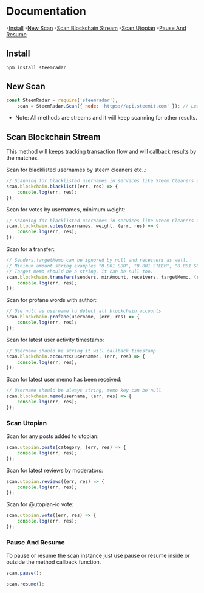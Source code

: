 # Documentation

-[Install](#install)
-[New Scan](#new-scan)
-[Scan Blockchain Stream](#scan-blockchain-stream)
-[Scan Utopian](#scan-utopian)
-[Pause And Resume](#pause-and-resume)

## Install

```cmd
npm install steemradar
```

## New Scan

```js
const SteemRadar = require('steemradar'),
    scan = SteemRadar.Scan({ node: 'https://api.steemit.com' }); // Leave it empty for default rpc server
```

-   Note: All methods are streams and it will keep scanning for other results.

## Scan Blockchain Stream

This method will keeps tracking transaction flow and will callback results by the matches.

Scan for blacklisted usernames by steem cleaners etc..:

```js
// Scanning for blacklisted usernames in services like Steem Cleaners and some bid bots etc...
scan.blockchain.blacklist((err, res) => {
    console.log(err, res);
});
```

Scan for votes by usernames, minimum weight:

```js
// Scanning for blacklisted usernames in services like Steem Cleaners and some bid bots etc...
scan.blockchain.votes(usernames, weight, (err, res) => {
    console.log(err, res);
});
```

Scan for a transfer:

```js
// Senders,targetMemo can be ignored by null and receivers as well.
// Minimum amount string examples "0.001 SBD", "0.001 STEEM", "0.001 SBD|STEEM"
// Target memo should be a string, it can be null too.
scan.blockchain.transfers(senders, minAmount, receivers, targetMemo, (err, res) => {
    console.log(err, res);
});
```

Scan for profane words with author:

```js
// Use null as username to detect all blockchain accounts
scan.blockchain.profane(username, (err, res) => {
    console.log(err, res);
});
```

Scan for latest user activity timestamp:

```js
// Username should be string it will callback timestamp
scan.blockchain.accounts(usernames, (err, res) => {
    console.log(err, res);
});
```

Scan for latest user memo has been received:

```js
// Username should be always string, memo key can be null
scan.blockchain.memo(username, (err, res) => {
    console.log(err, res);
});
```

### Scan Utopian

Scan for any posts added to utopian:

```js
scan.utopian.posts(category, (err, res) => {
    console.log(err, res);
});
```

Scan for latest reviews by moderators:

```js
scan.utopian.reviews((err, res) => {
    console.log(err, res);
});
```

Scan for @utopian-io vote:

```js
scan.utopian.vote((err, res) => {
    console.log(err, res);
});
```

### Pause And Resume

To pause or resume the scan instance just use pause or resume inside or outside the method callback function.

```js
scan.pause();

scan.resume();
```
